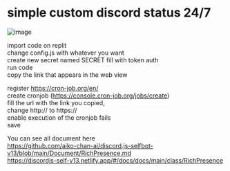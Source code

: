 # simple custom discord status 24/7

![image](https://github.com/Zaxerion/simplerpc/assets/24669898/1aebfca9-8b28-4a01-96d9-9b8f4a4ab1ad) <br />

import code on replit\
change config.js with whatever you want\
create new secret named SECRET fill with token auth  <br />
run code\
copy the link that appears in the web view

register https://cron-job.org/en/  <br />
create cronjob (https://console.cron-job.org/jobs/create) <br />
fill the url with the link you copied, <br />
change http:// to https:// <br />
enable execution of the cronjob fails <br />
save <br />

You can see all document here <br />
https://github.com/aiko-chan-ai/discord.js-selfbot-v13/blob/main/Document/RichPresence.md <br />
https://discordjs-self-v13.netlify.app/#/docs/docs/main/class/RichPresence <br />
